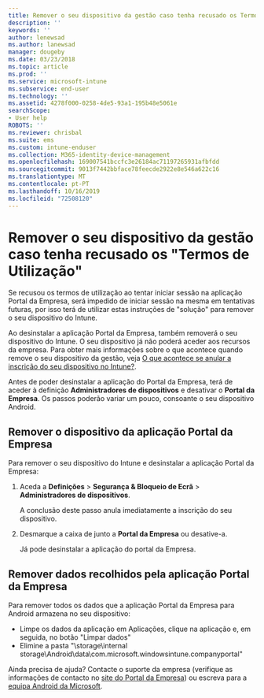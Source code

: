 ```yaml
---
title: Remover o seu dispositivo da gestão caso tenha recusado os Termos de Utilização | Microsoft Docs
description: ''
keywords: ''
author: lenewsad
ms.author: lanewsad
manager: dougeby
ms.date: 03/23/2018
ms.topic: article
ms.prod: ''
ms.service: microsoft-intune
ms.subservice: end-user
ms.technology: ''
ms.assetid: 4278f000-0258-4de5-93a1-195b48e5061e
searchScope:
- User help
ROBOTS: ''
ms.reviewer: chrisbal
ms.suite: ems
ms.custom: intune-enduser
ms.collection: M365-identity-device-management
ms.openlocfilehash: 169007541bccfc3e26184ac71197265931afbfdd
ms.sourcegitcommit: 9013f7442bbface78feecde2922e8e546a622c16
ms.translationtype: MT
ms.contentlocale: pt-PT
ms.lasthandoff: 10/16/2019
ms.locfileid: "72508120"
---
```

# <a name="remove-your-device-from-management-if-you-declined-terms-of-use"></a>Remover o seu dispositivo da gestão caso tenha recusado os "Termos de Utilização"

Se recusou os termos de utilização ao tentar iniciar sessão na aplicação Portal da Empresa, será impedido de iniciar sessão na mesma em tentativas futuras, por isso terá de utilizar estas instruções de "solução" para remover o seu dispositivo do Intune.

Ao desinstalar a aplicação Portal da Empresa, também removerá o seu dispositivo do Intune. O seu dispositivo já não poderá aceder aos recursos da empresa. Para obter mais informações sobre o que acontece quando remove o seu dispositivo da gestão, veja [O que acontece se anular a inscrição do seu dispositivo no Intune?](what-happens-if-you-unenroll-your-device-from-intune-android.md).

Antes de poder desinstalar a aplicação do Portal da Empresa, terá de aceder à definição **Administradores de dispositivos** e desativar o **Portal da Empresa**. Os passos poderão variar um pouco, consoante o seu dispositivo Android.

## <a name="removing-the-device-from-the-company-portal-app"></a>Remover o dispositivo da aplicação Portal da Empresa

Para remover o seu dispositivo do Intune e desinstalar a aplicação Portal da Empresa:

1. Aceda a **Definições** &gt; **Segurança &amp; Bloqueio de Ecrã** &gt; **Administradores de dispositivos**.

    A conclusão deste passo anula imediatamente a inscrição do seu dispositivo.

2. Desmarque a caixa de junto a **Portal da Empresa** ou desative-a.

    Já pode desinstalar a aplicação do portal da Empresa.

## <a name="removing-data-collected-by-the-company-portal-app"></a>Remover dados recolhidos pela aplicação Portal da Empresa

Para remover todos os dados que a aplicação Portal da Empresa para Android armazena no seu dispositivo:

- Limpe os dados da aplicação em Aplicações, clique na aplicação e, em seguida, no botão "Limpar dados"
- Elimine a pasta "\storage\internal storage\Android\data\com.microsoft.windowsintune.companyportal"


Ainda precisa de ajuda? Contacte o suporte da empresa (verifique as informações de contacto no [site do Portal da Empresa](https://go.microsoft.com/fwlink/?linkid=2010980)) ou escreva para a <a href="mailto:wintunedroidfbk@microsoft.com?subject=I'm having unenrolling my Android device&body=Describe the issue you're experiencing here.">equipa Android da Microsoft</a>.
